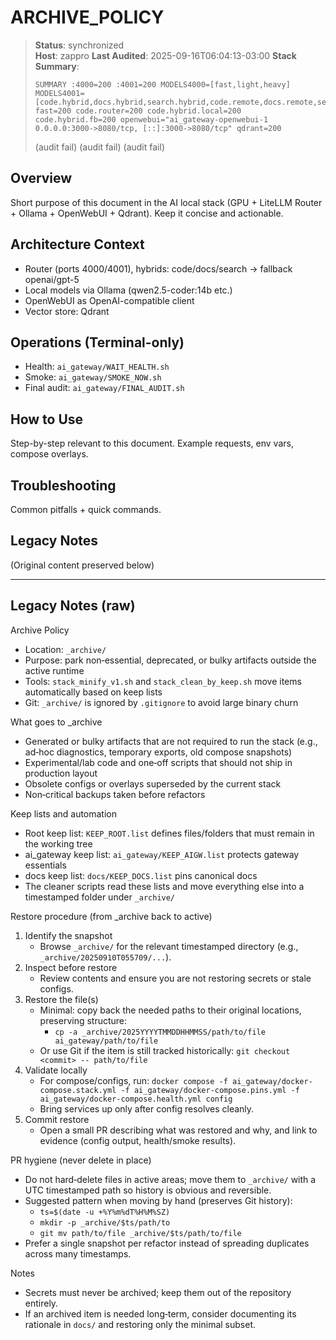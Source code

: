 # ARCHIVE_POLICY

> **Status**: synchronized  
> **Host**: zappro
> **Last Audited**: 2025-09-16T06:04:13-03:00
> **Stack Summary**:  
> ```
> SUMMARY :4000=200 :4001=200 MODELS4000=[fast,light,heavy] MODELS4001=[code.hybrid,docs.hybrid,search.hybrid,code.remote,docs.remote,search.remote,code.router,docs.router,search.router,openai.gpt5] fast=200 code.router=200 code.hybrid.local=200 code.hybrid.fb=200 openwebui="ai_gateway-openwebui-1	0.0.0.0:3000->8080/tcp, [::]:3000->8080/tcp" qdrant=200
> ```
> (audit fail)
> (audit fail)
> (audit fail)

## Overview
Short purpose of this document in the AI local stack (GPU + LiteLLM Router + Ollama + OpenWebUI + Qdrant). Keep it concise and actionable.

## Architecture Context
- Router (ports 4000/4001), hybrids: code/docs/search → fallback openai/gpt-5  
- Local models via Ollama (qwen2.5-coder:14b etc.)
- OpenWebUI as OpenAI-compatible client  
- Vector store: Qdrant

## Operations (Terminal-only)
- Health: `ai_gateway/WAIT_HEALTH.sh`  
- Smoke: `ai_gateway/SMOKE_NOW.sh`  
- Final audit: `ai_gateway/FINAL_AUDIT.sh`

## How to Use
Step-by-step relevant to this document. Example requests, env vars, compose overlays.

## Troubleshooting
Common pitfalls + quick commands.

## Legacy Notes
(Original content preserved below)

----
## Legacy Notes (raw)

Archive Policy

- Location: `_archive/`
- Purpose: park non‑essential, deprecated, or bulky artifacts outside the active runtime
- Tools: `stack_minify_v1.sh` and `stack_clean_by_keep.sh` move items automatically based on keep lists
- Git: `_archive/` is ignored by `.gitignore` to avoid large binary churn

What goes to _archive

- Generated or bulky artifacts that are not required to run the stack (e.g., ad‑hoc diagnostics, temporary exports, old compose snapshots)
- Experimental/lab code and one‑off scripts that should not ship in production layout
- Obsolete configs or overlays superseded by the current stack
- Non‑critical backups taken before refactors

Keep lists and automation

- Root keep list: `KEEP_ROOT.list` defines files/folders that must remain in the working tree
- ai_gateway keep list: `ai_gateway/KEEP_AIGW.list` protects gateway essentials
- docs keep list: `docs/KEEP_DOCS.list` pins canonical docs
- The cleaner scripts read these lists and move everything else into a timestamped folder under `_archive/`

Restore procedure (from _archive back to active)

1) Identify the snapshot
   - Browse `_archive/` for the relevant timestamped directory (e.g., `_archive/20250910T055709/...`).
2) Inspect before restore
   - Review contents and ensure you are not restoring secrets or stale configs.
3) Restore the file(s)
   - Minimal: copy back the needed paths to their original locations, preserving structure:
     - `cp -a _archive/2025YYYYTMMDDHHMMSS/path/to/file ai_gateway/path/to/file`
   - Or use Git if the item is still tracked historically: `git checkout <commit> -- path/to/file`
4) Validate locally
   - For compose/configs, run: `docker compose -f ai_gateway/docker-compose.stack.yml -f ai_gateway/docker-compose.pins.yml -f ai_gateway/docker-compose.health.yml config`
   - Bring services up only after config resolves cleanly.
5) Commit restore
   - Open a small PR describing what was restored and why, and link to evidence (config output, health/smoke results).

PR hygiene (never delete in place)

- Do not hard‑delete files in active areas; move them to `_archive/` with a UTC timestamped path so history is obvious and reversible.
- Suggested pattern when moving by hand (preserves Git history):
  - `ts=$(date -u +%Y%m%dT%H%M%SZ)`
  - `mkdir -p _archive/$ts/path/to`
  - `git mv path/to/file _archive/$ts/path/to/file`
- Prefer a single snapshot per refactor instead of spreading duplicates across many timestamps.

Notes

- Secrets must never be archived; keep them out of the repository entirely.
- If an archived item is needed long‑term, consider documenting its rationale in `docs/` and restoring only the minimal subset.
